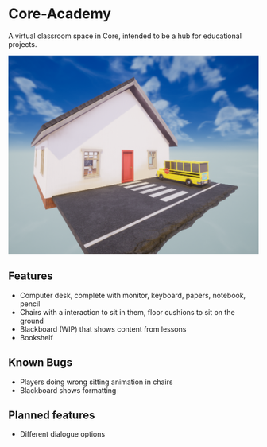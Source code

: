 # Core-Academy
A virtual classroom space in Core, intended to be a hub for educational projects.

![Core Academy Exterior](Screenshots/CoreAcademy.png)

## Features
- Computer desk, complete with monitor, keyboard, papers, notebook, pencil
- Chairs with a interaction to sit in them, floor cushions to sit on the ground
- Blackboard (WIP) that shows content from lessons
- Bookshelf

## Known Bugs
- Players doing wrong sitting animation in chairs
- Blackboard shows formatting

## Planned features
- Different dialogue options 

